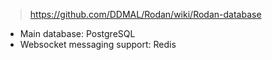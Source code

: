 > https://github.com/DDMAL/Rodan/wiki/Rodan-database

- Main database: PostgreSQL
- Websocket messaging support: Redis
